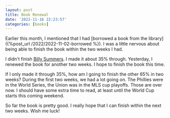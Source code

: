 ```yaml
---
layout: post
title: Book Renewal
date: '2022-11-16 22:23:57'
categories: [books]
---
```


Earlier this month, I mentioned that I had [borrowed a book from the library]({%post_url /2022/2022-11-02-borrowed %}). I was a little nervous about being able to finish the book within the two weeks I had.

I didn't finish [Billy Summers](https://en.wikipedia.org/wiki/Billy_Summers). I made it about 35% through. Yesterday, I renewed the book for another two weeks. I hope to finish the book this time.

If I only made it through 35%, how am I going to finish the other 65% in two weeks? During the first two weeks, we had a lot going on. The Phillies were in the World Series, the Union was in the MLS cup playoffs. Those are over now. I should have some extra time to read, at least until the World Cup starts this coming weekend.

So far the book is pretty good. I really hope that I can finish within the next two weeks. Wish me luck!

